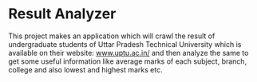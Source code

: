 Result Analyzer
===============
This project makes an application which will crawl the result of undergraduate students of 
Uttar Pradesh Technical University which is available on their website: www.uptu.ac.in/ and
then analyze the same to get some useful information like average marks of each subject, branch,
college and also lowest and highest marks etc.